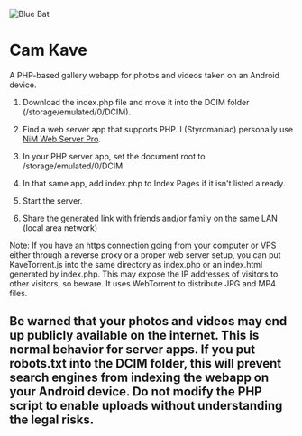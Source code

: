 ![Blue Bat]("BlueBat.svg")
# Cam Kave
A PHP-based gallery webapp for photos and videos taken on an Android device.

1. Download the index.php file and move it into the DCIM folder (/storage/emulated/0/DCIM).

2. Find a web server app that supports PHP. I (Styromaniac) personally use [NiM Web Server Pro](https://play.google.com/store/apps/details?id=com.nimcomputing.webserver.pro).

3. In your PHP server app, set the document root to /storage/emulated/0/DCIM

4. In that same app, add index.php to Index Pages if it isn't listed already.

5. Start the server.

6. Share the generated link with friends and/or family on the same LAN (local area network)

Note: If you have an https connection going from your computer or VPS either through a reverse proxy or a proper web server setup, you can put KaveTorrent.js into the same directory as index.php or an index.html generated by index.php. This may expose the IP addresses of visitors to other visitors, so beware. It uses WebTorrent to distribute JPG and MP4 files.

## Be warned that your photos and videos may end up publicly available on the internet. This is normal behavior for server apps. If you put robots.txt into the DCIM folder, this will prevent search engines from indexing the webapp on your Android device. Do not modify the PHP script to enable uploads without understanding the legal risks.
